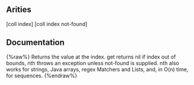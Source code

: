## Arities
[coll index]
[coll index not-found]

## Documentation
{%raw%}
Returns the value at the index. get returns nil if index out of
  bounds, nth throws an exception unless not-found is supplied.  nth
  also works for strings, Java arrays, regex Matchers and Lists, and,
  in O(n) time, for sequences.
{%endraw%}
